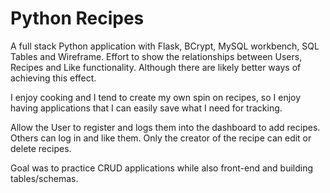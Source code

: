 # Python Recipes
A full stack Python application with Flask, BCrypt, MySQL workbench, SQL Tables and Wireframe.
Effort to show the relationships between Users, Recipes and Like functionality. Although there are likely better ways of achieving this effect.

I enjoy cooking and I tend to create my own spin on recipes, so I enjoy having applications that I can easily save what I need for tracking.

Allow the User to register and logs them into the dashboard to add recipes. Others can log in and like them. Only the creator of the recipe can
edit or delete recipes. 

Goal was to practice CRUD applications while also front-end and building tables/schemas.
